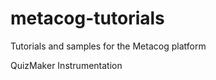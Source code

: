 metacog-tutorials
=================

Tutorials and samples for the Metacog platform

QuizMaker Instrumentation

